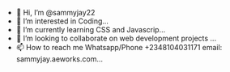 - 👋 Hi, I’m @sammyjay22
- 👀 I’m interested in Coding...
- 🌱 I’m currently learning CSS and Javascrip...
- 💞️ I’m looking to collaborate on web development projects ...
- 📫 How to reach me Whatsapp/Phone +2348104031171 email: sammyjay.aeworks.com...

<!---
sammyjay22/sammyjay22 is a ✨ special ✨ repository because its `README.md` (this file) appears on your GitHub profile.
You can click the Preview link to take a look at your changes.
--->

